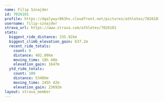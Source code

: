 ```yaml
---
name: Filip Sznajder
id: 7026101
profile: https://dgalywyr863hv.cloudfront.net/pictures/athletes/7026101/2123836/18/large.jpg
username: filip-sznajder
strava_url: https://www.strava.com/athletes/7026101
stats:
  biggest_ride_distance: 335.92km
  biggest_climb_elevation_gain: 637.2m
  recent_ride_totals:
    count: 9
    distance: 402.89km
    moving_time: 18h 48m
    elevation_gain: 1647m
  ytd_ride_totals:
    count: 109
    distance: 5348km
    moving_time: 245h 42m
    elevation_gain: 23692m
layout: strava_member
--- 
```

